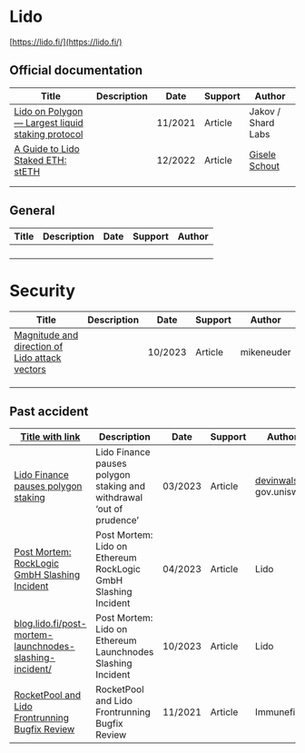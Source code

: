# Lido

[https://lido.fi/](https://lido.fi/)

## Official documentation

| Title                                                        | Description | Date    | Support | Author                                                       |
| ------------------------------------------------------------ | ----------- | ------- | ------- | ------------------------------------------------------------ |
| [Lido on Polygon — Largest liquid staking protocol](https://shardlabs.io/lido-on-polygon/) |             | 11/2021 | Article | Jakov / Shard Labs                                           |
| [A Guide to Lido Staked ETH: stETH](https://medium.com/stakin/a-guide-to-lido-staked-eth-steth-cd5a7bbb0ef5) |             | 12/2022 | Article | [Gisele Schout](https://medium.com/@gisele_schout?source=post_page-----cd5a7bbb0ef5--------------------------------) |
|                                                              |             |         |         |                                                              |
|                                                              |             |         |         |                                                              |

## General

| Title | Description | Date | Support | Author |
| ----- | ----------- | ---- | ------- | ------ |
|       |             |      |         |        |
|       |             |      |         |        |
|       |             |      |         |        |
|       |             |      |         |        |

# Security

| Title                                                        | Description | Date    | Support | Author     |
| ------------------------------------------------------------ | ----------- | ------- | ------- | ---------- |
| [Magnitude and direction of Lido attack vectors](https://notes.ethereum.org/@mikeneuder/https://notes.ethereum.org/@mikeneuder/) |             | 10/2023 | Article | mikeneuder |
|                                                              |             |         |         |            |
|                                                              |             |         |         |            |
|                                                              |             |         |         |            |

## Past accident

| [Title with link](https://twitter.com/shard_labs?lang=en)    | Description                                                  | Date    | Support | Author                                                       |
| ------------------------------------------------------------ | ------------------------------------------------------------ | ------- | ------- | ------------------------------------------------------------ |
| [Lido Finance pauses polygon staking](https://crypto.news/lido-finance-pauses-polygon-staking-and-withdrawal-out-of-prudence/) | Lido Finance pauses polygon staking and withdrawal ‘out of prudence’ | 03/2023 | Article | [devinwalsh](https://gov.uniswap.org/u/devinwalsh) / gov.uniswap |
| [Post Mortem: RockLogic GmbH Slashing Incident](https://blog.lido.fi/loe-rocklogic-gmbh-slashing-incident/) | Post Mortem: Lido on Ethereum RockLogic GmbH Slashing Incident | 04/2023 | Article | Lido                                                         |
| [blog.lido.fi/post-mortem-launchnodes-slashing-incident/](https://blog.lido.fi/post-mortem-launchnodes-slashing-incident/) | Post Mortem: Lido on Ethereum Launchnodes Slashing Incident  | 10/2023 | Article | Lido                                                         |
| [RocketPool and Lido Frontrunning Bugfix Review](https://medium.com/immunefi/rocketpool-lido-frontrunning-bug-fix-postmortem-e701f26d7971) | RocketPool and Lido Frontrunning Bugfix Review               | 11/2021 | Article | Immunefi                                                     |